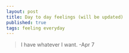 ```yaml
---
layout: post
title: Day to day feelings (will be updated)
published: true
tags: feeling everyday
---
```



> I have whatever I want. -Apr 7



